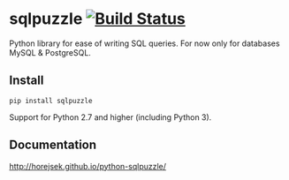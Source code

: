 # sqlpuzzle [![Build Status](https://travis-ci.org/horejsek/python-sqlpuzzle.png?branch=master)](https://travis-ci.org/horejsek/python-sqlpuzzle)

Python library for ease of writing SQL queries. For now only for databases MySQL & PostgreSQL.

## Install

`pip install sqlpuzzle`

Support for Python 2.7 and higher (including Python 3).

## Documentation

http://horejsek.github.io/python-sqlpuzzle/
